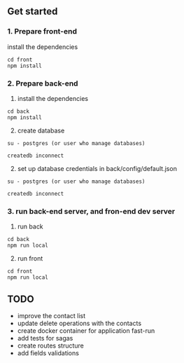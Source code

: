 
## Get started

### 1. Prepare front-end

install the dependencies
```
cd front
npm install
```

### 2. Prepare back-end

1) install the dependencies
```
cd back
npm install
```

2) create database
```
su - postgres (or user who manage databases)

createdb inconnect
```

2) set up database credentials in back/config/default.json
```
su - postgres (or user who manage databases)

createdb inconnect
```

### 3. run back-end server, and fron-end dev server

1) run back
```
cd back
npm run local
```

2) run front
```
cd front
npm run local
```


## TODO
- improve the contact list
- update delete operations with the contacts
- create docker container for application fast-run
- add tests for sagas
- create routes structure
- add fields validations